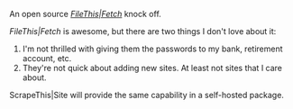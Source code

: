 An open source _[FileThis|Fetch](https://filethis.com/fetch/)_ knock off.     

_FileThis|Fetch_ is awesome, but there are two things I don't love about it:

1. I'm not thrilled with giving them the passwords to my bank, retirement account, etc.
1. They're not quick about adding new sites.  At least not sites that I care about.

ScrapeThis|Site will provide the same capability in a self-hosted package.
